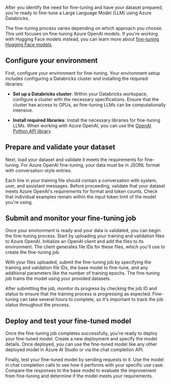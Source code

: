 After you identify the need for fine-tuning and have your dataset prepared, you're ready to fine-tune a Large Language Model (LLM) using Azure Databricks.

The fine-tuning process varies depending on which approach you choose. This unit focuses on fine-tuning Azure OpenAI models. If you're working with Hugging Face models instead, you can learn more about [fine-tuning Hugging Face models](/azure/databricks/machine-learning/train-model/huggingface/fine-tune-model?azure-portal=true).

## Configure your environment

First, configure your environment for fine-tuning. Your environment setup includes configuring a Databricks cluster and installing the required libraries:

- **Set up a Databricks cluster**: Within your Databricks workspace, configure a cluster with the necessary specifications. Ensure that the cluster has access to GPUs, as fine-tuning LLMs can be computationally intensive.

- **Install required libraries**: Install the necessary libraries for fine-tuning LLMs. When working with Azure OpenAI, you can use the [OpenAI Python API library](https://github.com/openai/openai-python?azure-portal=true).

## Prepare and validate your dataset

Next, load your dataset and validate it meets the requirements for fine-tuning. For Azure OpenAI fine-tuning, your data must be in JSONL format with conversation-style entries.

Each line in your training file should contain a conversation with system, user, and assistant messages. Before proceeding, validate that your dataset meets Azure OpenAI's requirements for format and token counts. Check that individual examples remain within the input token limit of the model you're using.

## Submit and monitor your fine-tuning job

Once your environment is ready and your data is validated, you can begin the fine-tuning process. Start by uploading your training and validation files to Azure OpenAI. Initialize an OpenAI client and add the files to its environment. The client generates file IDs for these files, which you'll use to create the fine-tuning job.

With your files uploaded, submit the fine-tuning job by specifying the training and validation file IDs, the base model to fine-tune, and any additional parameters like the number of training epochs. The fine-tuning job trains the model using your provided datasets.

After submitting the job, monitor its progress by checking the job ID and status to ensure that the training process is progressing as expected. Fine-tuning can take several hours to complete, so it's important to track the job status throughout the process.

## Deploy and test your fine-tuned model

Once the fine-tuning job completes successfully, you're ready to deploy your fine-tuned model. Create a new deployment and specify the model details. Once deployed, you can use the fine-tuned model like any other deployed model in Azure AI Studio or via the chat completion API.

Finally, test your fine-tuned model by sending requests to it. Use the model in chat completion calls to see how it performs with your specific use case. Compare the responses to the base model to evaluate the improvement from fine-tuning and determine if the model meets your requirements.
